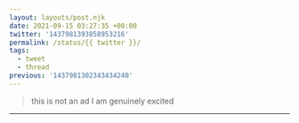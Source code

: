 ```yaml
---
layout: layouts/post.njk
date: 2021-09-15 03:27:35 +00:00
twitter: '1437981393858953216'
permalink: /status/{{ twitter }}/
tags: 
  - tweet
  - thread
previous: '1437981302343434240'
---
```


> this is not an ad I am genuinely excited

---
